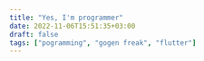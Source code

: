 ```yaml
---
title: "Yes, I'm programmer"
date: 2022-11-06T15:51:35+03:00
draft: false
tags: ["pogramming", "gogen freak", "flutter"]
---
```


